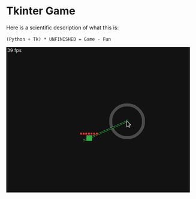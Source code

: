 # Tkinter Game

Here is a scientific description of what this is:

```
(Python + Tk) * UNFINISHED = Game - Fun
```

![Game Screenshot](res/game.gif)
